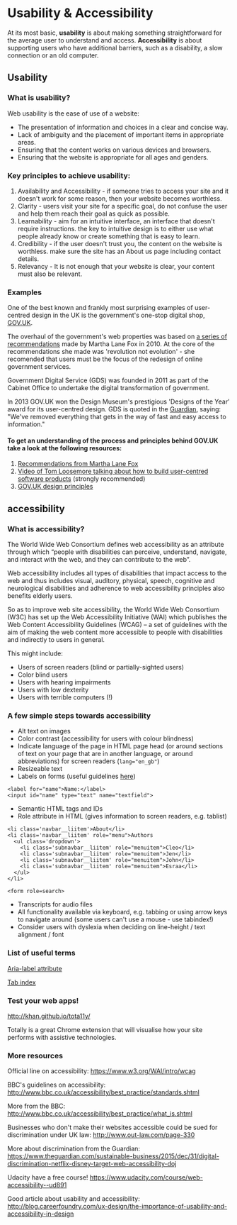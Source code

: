 # Usability & Accessibility

At its most basic, __usability__ is about making something straightforward for the average user to understand and access. __Accessibility__ is about supporting users who have additional barriers, such as a disability, a slow connection or an old computer.

## Usability


### What is usability?
Web usability is the ease of use of a website:
 - The presentation of information and choices in a clear and concise way.
 - Lack of ambiguity and the placement of important items in appropriate areas.
 - Ensuring that the content works on various devices and browsers.
 - Ensuring that the website is appropriate for all ages and genders.

### Key principles to achieve usability:
  1. Availability and Accessibility - if someone tries to access your site and it doesn't work for some reason, then your website becomes worthless.
  2. Clarity - users visit your site for a specific goal, do not confuse the user and help them reach their goal as quick as possible.
  3. Learnability - aim for an intuitive interface, an interface that doesn't require instructions. the key to intuitive design is to either use what people already know or create something that is easy to learn.
  4. Credibility - if the user doesn't trust you, the content on the website is worthless.
  make sure the site has an About us page including contact details.
  5. Relevancy - It is not enough that your website is clear, your content must also be relevant.

### Examples

One of the best known and frankly most surprising examples of user-centred design in the UK is the government's one-stop digital shop, [GOV.UK](https://www.gov.uk/).

The overhaul of the government's web properties was based on [a series of recommendations](https://www.gov.uk/government/uploads/system/uploads/attachment_data/file/60993/Martha_20Lane_20Fox_s_20letter_20to_20Francis_20Maude_2014th_20Oct_202010.pdf) made by Martha Lane Fox in 2010. At the core of the recommendations she made was 'revolution not evolution' - she recomended that users must be the focus of the redesign of online government services.

Government Digital Service (GDS) was founded in 2011
as part of the Cabinet Office to undertake the digital transformation of government.

In 2013 GOV.UK won the Design Museum's prestigious 'Designs of the Year' award for its user-centred design. GDS is quoted in the [Guardian](https://www.theguardian.com/artanddesign/2013/apr/16/government-website-design-of-year), saying: "We've removed everything that gets in the way of fast and easy access to information."

#### To get an understanding of the process and principles behind GOV.UK take a look at the following resources:
1. [Recommendations from Martha Lane Fox](https://www.gov.uk/government/uploads/system/uploads/attachment_data/file/60993/Martha_20Lane_20Fox_s_20letter_20to_20Francis_20Maude_2014th_20Oct_202010.pdf)
2. [Video of Tom Loosemore talking about how to build user-centred software products](https://vimeo.com/58798945) (strongly recommended)
3. [GOV.UK design principles](https://www.gov.uk/design-principles)

## accessibility

### What is accessibility?

The World Wide Web Consortium defines web accessibility as an attribute through which “people with disabilities can perceive, understand, navigate, and interact with the web, and they can contribute to the web”.

Web accessibility includes all types of disabilities that impact access to the web and thus includes visual, auditory, physical, speech, cognitive and neurological disabilities and adherence to web accessibility principles also benefits elderly users.

So as to improve web site accessibility, the World Wide Web Consortium (W3C) has set up the Web Accessibility Initiative (WAI) which publishes the Web Content Accessibility Guidelines (WCAG) – a set of guidelines with the aim of making the web content more accessible to people with disabilities and indirectly to users in general.


This might include:

- Users of screen readers (blind or partially-sighted users)
- Color blind users
- Users with hearing impairments
- Users with low dexterity
- Users with terrible computers (!)


### A few simple steps towards accessibility

- Alt text on images
- Color contrast (accessibility for users with colour blindness)
- Indicate language of the page in HTML page head (or around sections of text on your page that are in another language, or around abbreviations) for screen readers (```lang="en_gb"```)
- Resizeable text
- Labels on forms (useful guidelines [here](http://www.bbc.co.uk/guidelines/futuremedia/accessibility/html/form-labels.shtml  ))
```
<label for="name">Name:</label>
<input id="name" type="text" name="textfield">
```
- Semantic HTML tags and IDs
- Role attribute in HTML (gives information to screen readers, e.g. tablist)
```
<li class='navbar__liitem'>About</li>
<li class='navbar__liitem' role="menu">Authors
  <ul class='dropdown'>
    <li class='subnavbar__liitem' role="menuitem">Cleo</li>
    <li class='subnavbar__liitem' role="menuitem">Jen</li>
    <li class='subnavbar__liitem' role="menuitem">John</li>
    <li class='subnavbar__liitem' role="menuitem">Esraa</li>
  </ul>
</li>
```

```
<form role=search>
```
- Transcripts for audio files
- All functionality available via keyboard, e.g. tabbing or using arrow keys to navigate around (some users can't use a mouse - use tabindex!)
- Consider users with dyslexia when deciding on line-height / text alignment / font


### List of useful terms

[Aria-label attribute](https://developer.mozilla.org/en-US/docs/Web/Accessibility/ARIA/ARIA_Techniques/Using_the_aria-label_attribute)

[Tab index](https://developer.mozilla.org/en-US/docs/Web/HTML/Global_attributes/tabindex)


### Test your web apps!

http://khan.github.io/tota11y/

Totally is a great Chrome extension that will visualise how your site performs with assistive technologies.


### More resources

Official line on accessibility: https://www.w3.org/WAI/intro/wcag

BBC's guidelines on accessibility: http://www.bbc.co.uk/accessibility/best_practice/standards.shtml

More from the BBC: http://www.bbc.co.uk/accessibility/best_practice/what_is.shtml

Businesses who don't make their websites accessible could be sued for discrimination under UK law: http://www.out-law.com/page-330

More about discrimination from the Guardian: https://www.theguardian.com/sustainable-business/2015/dec/31/digital-discrimination-netflix-disney-target-web-accessibility-doj

Udacity have a free course! https://www.udacity.com/course/web-accessibility--ud891

Good article about usability and accessibility: http://blog.careerfoundry.com/ux-design/the-importance-of-usability-and-accessibility-in-design
